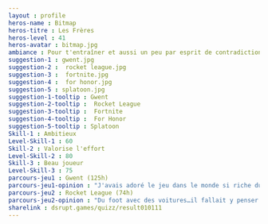 ```yaml
---
layout : profile
heros-name : Bitmap
heros-titre : Les Frères
heros-level : 41
heros-avatar : bitmap.jpg
ambiance : Pour t'entraîner et aussi un peu par esprit de contradiction, tu joues avec un clavier sur console et avec une manette sur ordinateur et ça te fait penser aux kimonos empesés de Dragon Ball
suggestion-1 : gwent.jpg
suggestion-2 :  rocket league.jpg
suggestion-3 :  fortnite.jpg
suggestion-4 :  for honor.jpg
suggestion-5 : splatoon.jpg
suggestion-1-tooltip : Gwent
suggestion-2-tooltip :  Rocket League
suggestion-3-tooltip :  Fortnite
suggestion-4-tooltip :  For Honor
suggestion-5-tooltip : Splatoon
Skill-1 : Ambitieux
Level-Skill-1 : 60
Skill-2 : Valorise l'effort
Level-Skill-2 : 80
Skill-3 : Beau joueur
Level-Skill-3 : 75
parcours-jeu1 : Gwent (125h)
parcours-jeu1-opinion : "J'avais adoré le jeu dans le monde si riche du Witcher et je suis très content de voir que CD Projekt a fait une version standalone du jeu. Par contre pas sûr que ça débouche sur une scène très compétitive, il aurait fallu une version sur mobile pour pouvoir challenger des jeux comme magic ou hearthstone"
parcours-jeu2 : Rocket League (74h)
parcours-jeu2-opinion : "Du foot avec des voitures…il fallait y penser ! Parfait sur Switch, mes enfants adorent ce jeu. Le jeu peut être très compétitif mais même avec mon tout petit niveau il n'est jamais frustrant et souvent spectaculaire."
sharelink : dsrupt.games/quizz/result010111
---
```

